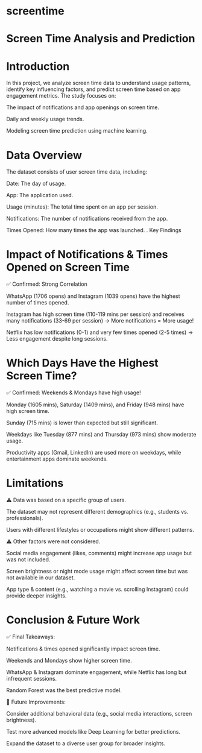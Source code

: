 # screentime
# Screen Time Analysis and Prediction

# Introduction

In this project, we analyze screen time data to understand usage patterns, identify key influencing factors, and predict screen time based on app engagement metrics. The study focuses on:

The impact of notifications and app openings on screen time.

Daily and weekly usage trends.

Modeling screen time prediction using machine learning.

# Data Overview

The dataset consists of user screen time data, including:

Date: The day of usage.

App: The application used.

Usage (minutes): The total time spent on an app per session.

Notifications: The number of notifications received from the app.

Times Opened: How many times the app was launched.
. Key Findings

# Impact of Notifications & Times Opened on Screen Time

✅ Confirmed: Strong Correlation

WhatsApp (1706 opens) and Instagram (1039 opens) have the highest number of times opened.

Instagram has high screen time (110-119 mins per session) and receives many notifications (33-69 per session) → More notifications = More usage!

Netflix has low notifications (0-1) and very few times opened (2-5 times) → Less engagement despite long sessions.
# Which Days Have the Highest Screen Time?

✅ Confirmed: Weekends & Mondays have high usage!

Monday (1605 mins), Saturday (1409 mins), and Friday (948 mins) have high screen time.

Sunday (715 mins) is lower than expected but still significant.

Weekdays like Tuesday (877 mins) and Thursday (973 mins) show moderate usage.

Productivity apps (Gmail, LinkedIn) are used more on weekdays, while entertainment apps dominate weekends.
# Limitations

⚠️ Data was based on a specific group of users.

The dataset may not represent different demographics (e.g., students vs. professionals).

Users with different lifestyles or occupations might show different patterns.

⚠️ Other factors were not considered.

Social media engagement (likes, comments) might increase app usage but was not included.

Screen brightness or night mode usage might affect screen time but was not available in our dataset.

App type & content (e.g., watching a movie vs. scrolling Instagram) could provide deeper insights.
# Conclusion & Future Work

✅ Final Takeaways:

Notifications & times opened significantly impact screen time.

Weekends and Mondays show higher screen time.

WhatsApp & Instagram dominate engagement, while Netflix has long but infrequent sessions.

Random Forest was the best predictive model.

🚀 Future Improvements:

Consider additional behavioral data (e.g., social media interactions, screen brightness).

Test more advanced models like Deep Learning for better predictions.

Expand the dataset to a diverse user group for broader insights.
